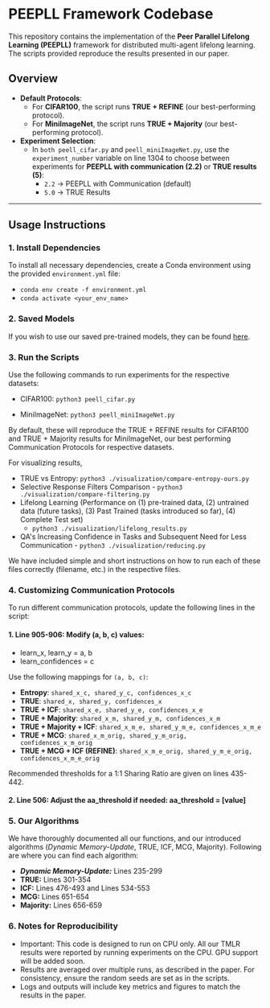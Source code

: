 # PEEPLL Framework Codebase

This repository contains the implementation of the **Peer Parallel Lifelong Learning (PEEPLL)** framework for distributed multi-agent lifelong learning. The scripts provided reproduce the results presented in our paper.

## **Overview**
- **Default Protocols**:  
  - For **CIFAR100**, the script runs **TRUE + REFINE** (our best-performing protocol).  
  - For **MiniImageNet**, the script runs **TRUE + Majority** (our best-performing protocol).
- **Experiment Selection**:
  - In `both peell_cifar.py` and `peell_miniImageNet.py`, use the `experiment_number` variable on line 1304 to choose between experiments for **PEEPLL with communication (2.2)** or **TRUE results (5)**:
    - `2.2` → PEEPLL with Communication (default)
    - `5.0` → TRUE Results

---

## **Usage Instructions**

### **1. Install Dependencies**
To install all necessary dependencies, create a Conda environment using the provided `environment.yml` file:
- `conda env create -f environment.yml`
- `conda activate <your_env_name>`

### **2. Saved Models**
If you wish to use our saved pre-trained models, they can be found [here](https://drive.google.com/drive/folders/1kA5V5Rp-ZN5QgPtfKJ8SusCl8DEKm42L?usp=sharing).

### **3. Run the Scripts**
Use the following commands to run experiments for the respective datasets:

- CIFAR100: `python3 peell_cifar.py`

- MiniImageNet: `python3 peell_miniImageNet.py`

By default, these will reproduce the TRUE + REFINE results for CIFAR100 and TRUE + Majority results for MiniImageNet, our best performing Communication Protocols for respective datasets.

For visualizing results, 
- TRUE vs Entropy: `python3 ./visualization/compare-entropy-ours.py`
- Selective Response Filters Comparison - `python3 ./visualization/compare-filtering.py`
- Lifelong Learning (Performance on (1) pre-trained data, (2) untrained data (future tasks), (3) Past Trained (tasks introduced so far), (4) Complete Test set)
  - `python3 ./visualization/lifelong_results.py`
- QA's Increasing Confidence in Tasks and Subsequent Need for Less Communication - `python3 ./visualization/reducing.py`
 
We have included simple and short instructions on how to run each of these files correctly (filename, etc.) in the respective files.


### **4. Customizing Communication Protocols**
To run different communication protocols, update the following lines in the script:

#### 1. Line 905-906: Modify (a, b, c) values:
- learn_x, learn_y = a, b
- learn_confidences = c

Use the following mappings for `(a, b, c)`:

- **Entropy**: `shared_x_c, shared_y_c, confidences_x_c`
- **TRUE**: `shared_x, shared_y, confidences_x`
- **TRUE + ICF**: `shared_x_e, shared_y_e, confidences_x_e`
- **TRUE + Majority**: `shared_x_m, shared_y_m, confidences_x_m`
- **TRUE + Majority + ICF**: `shared_x_m_e, shared_y_m_e, confidences_x_m_e`
- **TRUE + MCG**: `shared_x_m_orig, shared_y_m_orig, confidences_x_m_orig`
- **TRUE + MCG + ICF (REFINE)**: `shared_x_m_e_orig, shared_y_m_e_orig, confidences_x_m_e_orig`

Recommended thresholds for a 1:1 Sharing Ratio are given on lines 435-442.


#### 2. Line 506: Adjust the aa_threshold if needed: aa_threshold = [value]

### **5. Our Algorithms**
We have thoroughly documented all our functions, and our introduced algorithms (*Dynamic Memory-Update*, TRUE, ICF, MCG, Majority). Following are where you can find each algorithm:
- ***Dynamic Memory-Update:*** Lines 235-299
- **TRUE:** Lines 301-354
- **ICF:** Lines 476-493 and Lines 534-553
- **MCG:** Lines 651-654
- **Majority:** Lines 656-659

### **6. Notes for Reproducibility**
- Important: This code is designed to run on CPU only. All our TMLR results were reported by running experiments on the CPU. GPU support will be added soon.
- Results are averaged over multiple runs, as described in the paper. For consistency, ensure the random seeds are set as in the scripts.
- Logs and outputs will include key metrics and figures to match the results in the paper.





